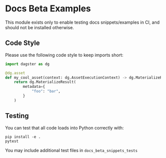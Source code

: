 # Docs Beta Examples

This module exists only to enable testing docs snippets/examples in CI, and should not be installed
otherwise.

## Code Style

Please use the following code style to keep imports short:

```python
import dagster as dg

@dg.asset
def my_cool_asset(context: dg.AssetExecutionContext) -> dg.MaterializeResult:
    return dg.MaterializeResult(
        metadata={
            "foo": "bar",
        }
    )
```

## Testing

You can test that all code loads into Python correctly with:

```
pip install -e .
pytest
```

You may include additional test files in `docs_beta_snippets_tests`
